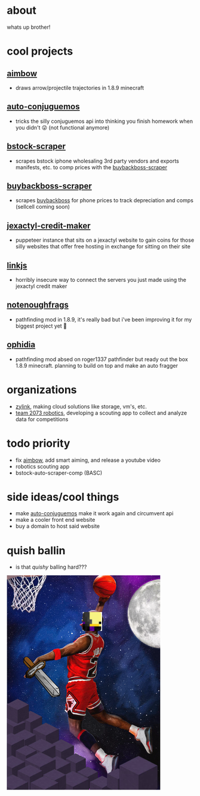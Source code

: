 # about
whats up brother!

# cool projects
## [aimbow](https://github.com/listingclown3/AimBow)
- draws arrow/projectile trajectories in 1.8.9 minecraft
## [auto-conjuguemos](https://github.com/listingclown3/auto-conjuguemos)
- tricks the silly conjuguemos api into thinking you finish homework when you didn't 😜 (not functional anymore)
## [bstock-scraper](https://github.com/listingclown3/bstock-scraper)
- scrapes bstock iphone wholesaling 3rd party vendors and exports manifests, etc. to comp prices with the [buybackboss-scraper](https://github.com/listingclown3/buybackboss-scraper)
## [buybackboss-scraper](https://github.com/listingclown3/buybackboss-scraper)
- scrapes [buybackboss](buybackboss.com) for phone prices to track depreciation and comps (sellcell coming soon)
## [jexactyl-credit-maker](https://github.com/listingclown3/jexactyl-credit-maker)
- puppeteer instance that sits on a jexactyl website to gain coins for those silly websites that offer free hosting in exchange for sitting on their site
## [linkjs](https://github.com/listingclown3/linkjs)
- horribly insecure way to connect the servers you just made using the jexactyl credit maker
## [notenoughfrags](https://github.com/listingclown3/NotEnoughFrags)
- pathfinding mod in 1.8.9, it's really bad but i've been improving it for my biggest project yet 🙊
## [ophidia](https://github.com/listingclown3/ophidia)
- pathfinding mod absed on roger1337 pathfinder but ready out the box 1.8.9 minecraft. planning to build on top and make an auto fragger

# organizations
- [zylink](https://zylinktech.net/), making cloud solutions like storage, vm's, etc.
- [team 2073 robotics](https://github.com/team-2073-eagleforce), developing a scouting app to collect and analyze data for competitions

# todo priority
- fix [aimbow](https://github.com/listingclown3/AimBow), add smart aiming, and release a youtube video
- robotics scouting app
- bstock-auto-scraper-comp (BASC)

# side ideas/cool things
- make [auto-conjuguemos](https://github.com/listingclown3/auto-conjuguemos) make it work again and circumvent api
- make a cooler front end website
- buy a domain to host said website

# quish ballin
- is that _quishy_ balling hard???
  
![Screenshot](quishballin.png)
